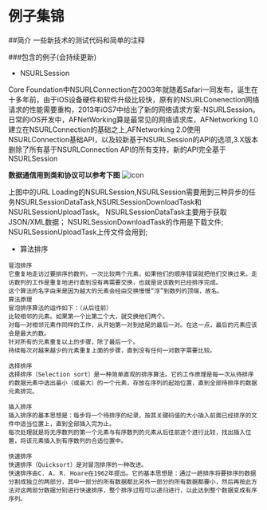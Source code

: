 # 例子集锦

##简介
一些新技术的测试代码和简单的注释

###包含的例子(会持续更新)
- NSURLSession

Core Foundation中NSURLConnection在2003年就随着Safari一同发布，诞生在十多年前，由于iOS设备硬件和软件升级比较快，原有的NSURLConenection网络请求的性能需要重构，2013年iOS7中给出了新的网络请求方案-NSURLSession。日常的iOS开发中，AFNetWorking算是最常见的网络请求库，AFNetworking 1.0建立在NSURLConnection的基础之上,AFNetworking 2.0使用NSURLConnection基础API，以及较新基于NSURLSession的API的选项,3.X版本删除了所有基于NSURLConnection API的所有支持，新的API完全基于NSURLSession

**数据通信用到类和协议可以参考下图**
![icon](http://upload-images.jianshu.io/upload_images/1048365-89477eebc0df677f.png?imageMogr2/auto-orient/strip%7CimageView2/2)

上图中的URL Loading的NSURLSession,NSURLSession需要用到三种异步的任务NSURLSessionDataTask,NSURLSessionDownloadTask和NSURLSessionUploadTask。
NSURLSessionDataTask主要用于获取JSON/XML数据；
NSURLSessionDownloadTask的作用是下载文件;
NSURLSessionUploadTask上传文件会用到;

- 算法排序

```
冒泡排序
它重复地走访过要排序的数列，一次比较两个元素，如果他们的顺序错误就把他们交换过来。走访数列的工作是重复地进行直到没有再需要交换，也就是说该数列已经排序完成。
这个算法的名字由来是因为越大的元素会经由交换慢慢“浮”到数列的顶端，故名。
算法原理
冒泡排序算法的运作如下：（从后往前）
比较相邻的元素。如果第一个比第二个大，就交换他们两个。
对每一对相邻元素作同样的工作，从开始第一对到结尾的最后一对。在这一点，最后的元素应该会是最大的数。
针对所有的元素重复以上的步骤，除了最后一个。
持续每次对越来越少的元素重复上面的步骤，直到没有任何一对数字需要比较。
```

```
选择排序
选择排序（Selection sort）是一种简单直观的排序算法。它的工作原理是每一次从待排序的数据元素中选出最小（或最大）的一个元素，存放在序列的起始位置，直到全部待排序的数据元素排完。
```

```
插入排序
插入排序的基本思想是：每步将一个待排序的纪录，按其关键码值的大小插入前面已经排序的文件中适当位置上，直到全部插入完为止。
每次处理就是将无序数列的第一个元素与有序数列的元素从后往前逐个进行比较，找出插入位置，将该元素插入到有序数列的合适位置中。
```
```
快速排序
快速排序（Quicksort）是对冒泡排序的一种改进。
快速排序由C. A. R. Hoare在1962年提出。它的基本思想是：通过一趟排序将要排序的数据分割成独立的两部分，其中一部分的所有数据都比另外一部分的所有数据都要小，然后再按此方法对这两部分数据分别进行快速排序，整个排序过程可以递归进行，以此达到整个数据变成有序序列。
```

